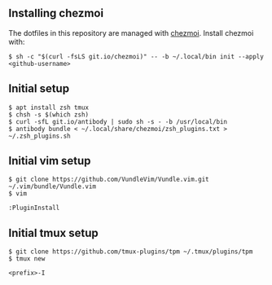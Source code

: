 
## Installing chezmoi

The dotfiles in this repository are managed with
[chezmoi](https://github.com/twpayne/chezmoi). Install chezmoi with:

```
$ sh -c "$(curl -fsLS git.io/chezmoi)" -- -b ~/.local/bin init --apply <github-username>

```

## Initial setup

```
$ apt install zsh tmux
$ chsh -s $(which zsh)
$ curl -sfL git.io/antibody | sudo sh -s - -b /usr/local/bin
$ antibody bundle < ~/.local/share/chezmoi/zsh_plugins.txt > ~/.zsh_plugins.sh
```

## Initial vim setup

```
$ git clone https://github.com/VundleVim/Vundle.vim.git ~/.vim/bundle/Vundle.vim
$ vim

:PluginInstall
```

## Initial tmux setup

```
$ git clone https://github.com/tmux-plugins/tpm ~/.tmux/plugins/tpm
$ tmux new

<prefix>-I
```

